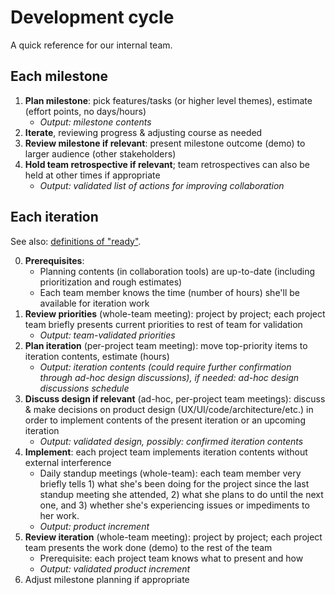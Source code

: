 # Development cycle

A quick reference for our internal team.

## Each milestone

1. **Plan milestone**: pick features/tasks (or higher level themes), estimate (effort points, no days/hours)
	- *Output: milestone contents*
2. **Iterate**, reviewing progress & adjusting course as needed
3. **Review milestone if relevant**: present milestone outcome (demo) to larger audience (other stakeholders)
4. **Hold team retrospective if relevant**; team retrospectives can also be held at other times if appropriate
	- *Output: validated list of actions for improving collaboration*


## Each iteration

See also: [definitions of "ready"](https://github.com/pryv/guidelines/blob/master/collaboration/definitions-of-ready.md).

0. **Prerequisites**:
	- Planning contents (in collaboration tools) are up-to-date (including prioritization and rough estimates)
	- Each team member knows the time (number of hours) she'll be available for iteration work
1. **Review priorities** (whole-team meeting): project by project; each project team briefly presents current priorities to rest of team for validation
	- *Output: team-validated priorities*
2. **Plan iteration** (per-project team meeting): move top-priority items to iteration contents, estimate (hours)
	- *Output: iteration contents (could require further confirmation through ad-hoc design discussions), if needed: ad-hoc design discussions schedule*
3. **Discuss design if relevant** (ad-hoc, per-project team meetings): discuss & make decisions on product design (UX/UI/code/architecture/etc.) in order to implement contents of the present iteration or an upcoming iteration
	- *Output: validated design, possibly: confirmed iteration contents*
3. **Implement**: each project team implements iteration contents without external interference
	- Daily standup meetings (whole-team): each team member very briefly tells 1) what she's been doing for the project since the last standup meeting she attended, 2) what she plans to do until the next one, and 3) whether she's experiencing issues or impediments to her work.
	- *Output: product increment*
4. **Review iteration** (whole-team meeting): project by project; each project team presents the work done (demo) to the rest of the team
	- Prerequisite: each project team knows what to present and how
	- *Output: validated product increment*
5. Adjust milestone planning if appropriate
